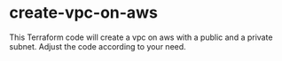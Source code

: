 # create-vpc-on-aws
This Terraform code will create a vpc on aws with a public and a private subnet.  Adjust the code according to your need.
